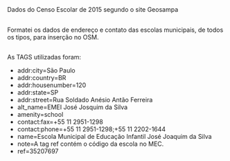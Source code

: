 ##
Dados do Censo Escolar de 2015 segundo o site Geosampa
##
Formatei os dados de endereço e contato das escolas municipais, de todos os tipos,
para inserção no OSM.
##
As TAGS utilizadas foram:

* addr:city=São Paulo
* addr:country=BR
* addr:housenumber=120
* addr:state=SP
* addr:street=Rua Soldado Anésio Antão Ferreira
* alt_name=EMEI José Josquim da Silva
* amenity=school
* contact:fax=+55 11 2951-1298
* contact:phone=+55 11 2951-1298;+55 11 2202-1644
* name=Escola Municipal de Educação Infantil José Joaquim da Silva
* note=A tag ref contém o código da escola no MEC.
* ref=35207697
